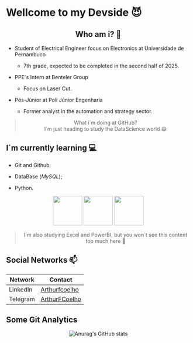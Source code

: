 <h1> Wellcome to my Devside 😈</h1>


<center><h2> Who am i? 🤔</h2></center>

- Student of Electrical Engineer focus on Electronics at Universidade de Pernambuco
    - 7th grade, expected to be completed in the second half of 2025.

- PPE´s Intern at Benteler Group 
    - Focus on Laser Cut.

- Pós-Júnior at Poli Júnior Engenharia
    - Former analyst in the automation and strategy sector.

<center><p>

> What i´m doing at GitHub? <br> I´m just heading to study the DataScience world 😄

</p></center> 

<h2> I´m currently learning 💻 </h2>

- Git and Github;

- DataBase (_MySQL_);

- Python.

<center><p>
<img src="https://cdn3.iconfinder.com/data/icons/inficons/512/github.png" width="80px">
<img src="https://cdn.jsdelivr.net/gh/devicons/devicon@latest/icons/mysql/mysql-original-wordmark.svg" width="80px">
<img src="https://cdn.jsdelivr.net/gh/devicons/devicon@latest/icons/python/python-original.svg" width="80px">
</p></center>

<center><p>

> I´m also studying Excel and PowerBI, but you won´t see this content too much here 🤣

</p></center> 

<h2> Social Networks 📫 </h2>

<center><p>

| Network  |  Contact |
|----------|----------|
| LinkedIn | [Arthurfcoelho](https://www.linkedin.com/in/arthurfcoelho/)|
| Telegram | [ArthurFCoelho](https://web.telegram.org/k/#@ArthurFCoelho)|

</p></center>

<h2> Some Git Analytics </h2>

<!--
<center><p>

[![Top Langs](https://github-readme-stats.vercel.app/api/top-langs/?username=arthurcoelho15)](https://github.com/anuraghazra/github-readme-stats)

</p></center>
-->

<center><p>

![Anurag's GitHub stats](https://github-readme-stats.vercel.app/api?username=arthurcoelho15&show_icons=true&theme=highcontrast)
</p></center>


<!--
**ArthurCoelho15/ArthurCoelho15** is a ✨ _special_ ✨ repository because its `README.md` (this file) appears on your GitHub profile.

Here are some ideas to get you started:

- 🔭 I’m currently working on ...
- 🌱 I’m currently learning ...
- 👯 I’m looking to collaborate on ...
- 🤔 I’m looking for help with ...
- 💬 Ask me about ...
- 📫 How to reach me: ...
- 😄 Pronouns: ...
- ⚡ Fun fact: ...
-->
